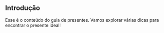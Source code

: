 ## Introdução
Esse é o conteúdo do guia de presentes. Vamos explorar várias dicas para encontrar o presente ideal!

